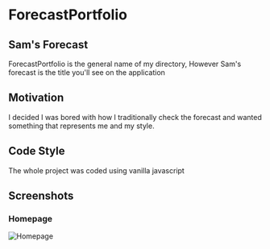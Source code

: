 # ForecastPortfolio
## Sam's Forecast

ForecastPortfolio is the general name of my directory, However Sam's forecast is the title you'll see on the application

## Motivation

I decided I was bored with how I traditionally check the forecast and wanted something that represents me and my style.

## Code Style

The whole project was coded using vanilla javascript

## Screenshots

### Homepage
![Homepage]()


